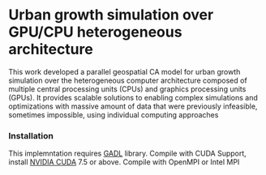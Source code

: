 #  Urban growth simulation over GPU/CPU heterogeneous architecture

This work developed a parallel geospatial CA model for urban growth simulation over the heterogeneous computer architecture composed of multiple central processing units (CPUs) and graphics processing units (GPUs). It provides scalable solutions to enabling complex simulations and optimizations with massive amount of data that were previously infeasible, sometimes impossible, using individual computing approaches

### Installation
This implemntation requires [GADL](https://www.gdal.org/) library.
Compile with CUDA Support, install [NVIDIA CUDA](https://developer.nvidia.com/cuda-downloads) 7.5 or above.
Compile with OpenMPI or Intel MPI 

